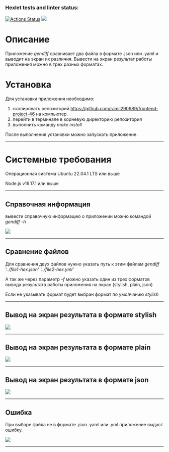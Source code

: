 ### Hexlet tests and linter status:
[![Actions Status](https://github.com/ramil290989/frontend-project-46/workflows/hexlet-check/badge.svg)](https://github.com/ramil290989/frontend-project-46/actions)
<a href="https://codeclimate.com/github/ramil290989/frontend-project-46/maintainability"><img src="https://api.codeclimate.com/v1/badges/5daeba69d96022eca71f/maintainability" /></a>
<h1>Описание</h1>
<p>Приложение <em>gendiff</em> сравнивает два файла в формате .json или .yaml и выводит на экран их различия. Вывести на экран результат работы приложения можно в трех разных форматах.</p>
<h1>Установка</h1>
<p>Для установки приложения необходимо:</p>
<ol> 
    <li>скопировать репозиторий <a href="https://github.com/ramil290989/frontend-project-46">https://github.com/ramil290989/frontend-project-46</a> на компьютер.</li>
    <li>перейти в терминале в корневую директорию репозитория</li>
    <li>выполнить команду <em>make install</em></li>
</ol>
<p>После выполнения установки можно запускать приложение.</p>
<hr>
<h1>Системные требования</h1>
<p>Операционная система Ubuntu 22.04.1 LTS или выше</p>
<p>Node.js v16.17.1 или выше</p>
<hr>

<h2>Справочная информация</h2>
<p>вывести справочную информацию о приложении можно командой <em>gendiff -h</em></p>
<a href="https://asciinema.org/a/fDXyBAVbufB8Rcdw0slSbMVUG" target="_blank"><img src="https://asciinema.org/a/fDXyBAVbufB8Rcdw0slSbMVUG.svg" /></a>
<hr>

<h2>Сравнение файлов</h2>
<p>Для сравнения двух файлов нужно указать путь к этим файлам <em>gendiff '../file1-hex.json' '../file2-hex.yml'</em></p>
<p>А так же через параметр <em>-f</em> можно указать один из трех форматов вывода результата работы приложения на экран (stylish, plain, json)</p>
<p>Если не указывать формат будет выбран формат по умолчанию <em>stylish</em></p>
<hr>

<h2>Вывод на экран результата в формате stylish</h2>
<a href="https://asciinema.org/a/1hRYKH5SmHjn37JN05pVzRgNT" target="_blank"><img src="https://asciinema.org/a/1hRYKH5SmHjn37JN05pVzRgNT.svg" /></a>
<hr>

<h2>Вывод на экран результата в формате plain</h2>
<a href="https://asciinema.org/a/cEJeBkUK44CjKg5MBOGsuEoly" target="_blank"><img src="https://asciinema.org/a/cEJeBkUK44CjKg5MBOGsuEoly.svg" /></a>
<hr>

<h2>Вывод на экран результата в формате json</h2>
<a href="https://asciinema.org/a/ccBLZy2EeC9L0zDakJCFl04Yb" target="_blank"><img src="https://asciinema.org/a/ccBLZy2EeC9L0zDakJCFl04Yb.svg" /></a>
<hr>

<h2>Ошибка</h2>
<p>При выборе файла не в формате .json .yaml или .yml приложение выдаст ошибку.</p>
<a href="https://asciinema.org/a/x10MaCJYqmsvKHa5HY0WUdCD0" target="_blank"><img src="https://asciinema.org/a/x10MaCJYqmsvKHa5HY0WUdCD0.svg" /></a>
<hr>
